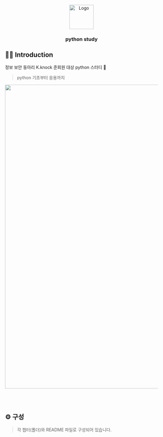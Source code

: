 <!-- PROJECT LOGO -->
<br />
<div align="center">
  <a href="https://github.com/x-xnocx/python">
    <img src="https://github.com/x-nocx/python/blob/main/img/logo.png" alt="Logo" width="80" height="80">
  </a>

<h3 align="center">python study</h3>
</div>

## 👨‍💻 Introduction

정보 보안 동아리 K.knock 준회원 대상 python 스터디 📖

> python 기초부터 응용까지

<img src="https://github.com/kwon99/siegweb/blob/main/img/ctfd1.png" width="1000">

<br /><br />

## ⚙️ 구성

> 각 챕터(폴더)와 README 파일로 구성되어 있습니다.
